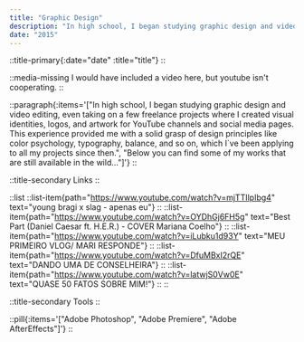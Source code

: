 ```yaml
---
title: "Graphic Design"
description: "In high school, I began studying graphic design and video editing, even taking on a few freelance projects where I created visual identities, logos, and artwork for YouTube channels and social media pages."
date: "2015"
---
```


::title-primary{:date="date" :title="title"}
::

::media-missing
I would have included a video here, but youtube isn't cooperating.
::

::paragraph{:items='["In high school, I began studying graphic design and video editing, even taking on a few freelance projects where I created visual identities, logos, and artwork for YouTube channels and social media pages. This experience provided me with a solid grasp of design principles like color psychology, typography, balance, and so on, which I`ve been applying to all my projects since then.", "Below you can find some of my works that are still available in the wild..."]'}
::

::title-secondary
Links
::

::list
    ::list-item{path="https://www.youtube.com/watch?v=mjTTIlpIbg4" text="young bragi x slag - apenas eu"}
    ::
    ::list-item{path="https://www.youtube.com/watch?v=OYDhGj6FH5g" text="Best Part (Daniel Caesar ft. H.E.R.) - COVER Mariana Coelho"}
    ::
    ::list-item{path="https://www.youtube.com/watch?v=iLubku1d93Y" text="MEU PRIMEIRO VLOG/ MARI RESPONDE"}
    ::
    ::list-item{path="https://www.youtube.com/watch?v=DfuMBxI2rQE" text="DANDO UMA DE CONSELHEIRA"}
    ::
    ::list-item{path="https://www.youtube.com/watch?v=latwjS0Vw0E" text="QUASE 50 FATOS SOBRE MIM!"}
    ::
::

::title-secondary
Tools
::

::pill{:items='["Adobe Photoshop", "Adobe Premiere", "Adobe AfterEffects"]'}
::
